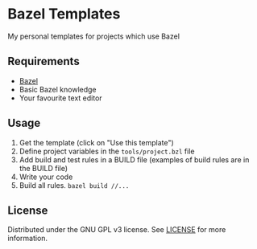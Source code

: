 # Bazel Templates

My personal templates for projects which use Bazel

## Requirements

- [Bazel](https://bazel.build)
- Basic Bazel knowledge
- Your favourite text editor

## Usage

1. Get the template (click on "Use this template")
2. Define project variables in the `tools/project.bzl` file
3. Add build and test rules in a BUILD file (examples of build rules are in the BUILD file)
4. Write your code
5. Build all rules. `bazel build //...`

## License

Distributed under the GNU GPL v3 license. See [LICENSE](https://github.com/Stupremee/bazel-templates/blob/java/LICENSE) for more information.